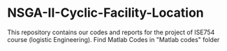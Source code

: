 # NSGA-II-Cyclic-Facility-Location
This repository contains our codes and reports for the project of ISE754 course (logistic Engineering).
Find Matlab Codes in "Matlab codes" folder
